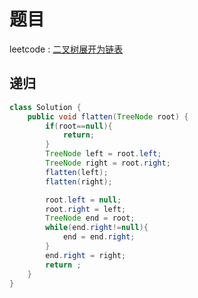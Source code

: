 # 题目

leetcode : [二叉树展开为链表](https://leetcode-cn.com/problems/flatten-binary-tree-to-linked-list/)

## 递归
```Java
class Solution {
    public void flatten(TreeNode root) {
        if(root==null){
            return;
        }
        TreeNode left = root.left;
        TreeNode right = root.right;
        flatten(left);
        flatten(right);

        root.left = null;
        root.right = left;
        TreeNode end = root;
        while(end.right!=null){
            end = end.right;
        }
        end.right = right;
        return ;
    }
}
```
